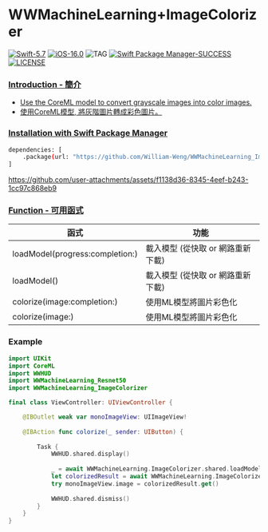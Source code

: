 # WWMachineLearning+ImageColorizer
[![Swift-5.7](https://img.shields.io/badge/Swift-5.7-orange.svg?style=flat)](https://developer.apple.com/swift/) [![iOS-16.0](https://img.shields.io/badge/iOS-16.0-pink.svg?style=flat)](https://developer.apple.com/swift/) ![TAG](https://img.shields.io/github/v/tag/William-Weng/WWMachineLearning_ImageColorizer) [![Swift Package Manager-SUCCESS](https://img.shields.io/badge/Swift_Package_Manager-SUCCESS-blue.svg?style=flat)](https://developer.apple.com/swift/) [![LICENSE](https://img.shields.io/badge/LICENSE-MIT-yellow.svg?style=flat)](https://developer.apple.com/swift/)

### [Introduction - 簡介](https://swiftpackageindex.com/William-Weng)
- [Use the CoreML model to convert grayscale images into color images.](https://www.onswiftwings.com/posts/image-colorization-coreml/)
- [使用CoreML模型, 將灰階圖片轉成彩色圖片。](https://github.com/Vadbeg/colorization-coreml)

### [Installation with Swift Package Manager](https://medium.com/彼得潘的-swift-ios-app-開發問題解答集/使用-spm-安裝第三方套件-xcode-11-新功能-2c4ffcf85b4b)

```bash
dependencies: [
    .package(url: "https://github.com/William-Weng/WWMachineLearning_ImageColorizer.git", .upToNextMajor(from: "1.0.2"))
]
```

https://github.com/user-attachments/assets/f1138d36-8345-4eef-b243-1cc97c868eb9

### [Function - 可用函式](https://github.com/sgl0v/ImageColorizer)
|函式|功能|
|-|-|
|loadModel(progress:completion:)|載入模型 (從快取 or 網路重新下載)|
|loadModel()|載入模型 (從快取 or 網路重新下載)|
|colorize(image:completion:)|使用ML模型將圖片彩色化|
|colorize(image:)|使用ML模型將圖片彩色化|

### Example
```swift
import UIKit
import CoreML
import WWHUD
import WWMachineLearning_Resnet50
import WWMachineLearning_ImageColorizer

final class ViewController: UIViewController {

    @IBOutlet weak var monoImageView: UIImageView!
    
    @IBAction func colorize(_ sender: UIButton) {
        
        Task {
            WWHUD.shared.display()
            
            _ = await WWMachineLearning.ImageColorizer.shared.loadModel()
            let colorizedResult = await WWMachineLearning.ImageColorizer.shared.colorize(image: monoImageView.image)
            try monoImageView.image = colorizedResult.get()
            
            WWHUD.shared.dismiss()
        }
    }
}
```
